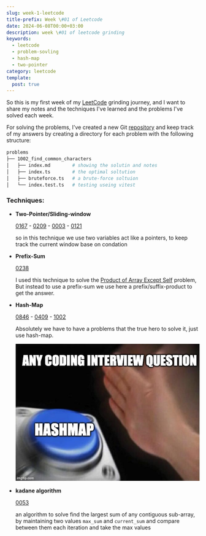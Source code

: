 ```yaml
---
slug: week-1-leetcode
title-prefix: Week \#01 of Leetcode
date: 2024-06-08T00:00+03:00
description: week \#01 of leetcode grinding
keywords:
  - leetcode
  - problem-sovling
  - hash-map
  - two-pointer
category: leetcode
template:
  post: true
---
```


So this is my first week of my [LeetCode](/leetcode) grinding journey, and I want
to share my notes and the techniques I've learned and the problems I've solved
each week.

For solving the problems, I've created a new Git [repository](https://github.com/22mahmoud/leetcode)
and keep track of my answers by creating a directory for each problem with the
following structure:

```sh
problems
├── 1002_find_common_characters
│   ├── index.md        # showing the solutin and notes
│   ├── index.ts        # the optimal soltution
│   ├── bruteforce.ts   # a brute-force soltuion
│   └── index.test.ts   # testing useing vitest
```

### Techniques:

- **Two-Pointer/Sliding-window**

  [0167](/leetcode/problems/167-two-sum-ii-input-array-is-sorted) - [0209](/leetcode/problems/209-minimum-size-subarray-sum/) - [0003](/leetcode/problems/3-longest-substring-without-repeating-characters) - [0121](/leetcode/problems/121-best-time-to-buy-and-sell-stock)

  so in this technique we use two variables act like a pointers, to keep track
  the current window base on condation

- **Prefix-Sum**

  [0238](/leetcode/problems/232-product-of-array-except-self)

  I used this technique to solve the [Product of Array Except Self](/leetcode/problems/232_product_of_array_except_self)
  problem, But instead to use a prefix-sum we use here a prefix/suffix-product
  to get the answer.

- **Hash-Map**

  [0846](/leetcode/problems/846-hand-of-straights/) - [0409](/leetcode/problems/409-longest-palindrome/) - [1002](/leetcode/problems/1002-find-common-characters)

  Absolutely we have to have a problems that the true hero to solve it,
  just use hash-map.

  ![](hashmap-meme.jpg "a hand push a blue button called HASHMAP 'meme'")

- **kadane algorithm**

  [0053](/leetcode/problems/53-maximum-subarray/)

  an algorithm to solve find the largest sum of any contiguous sub-array, by
  maintaining two values `max_sum` and `current_sum` and compare between them
  each iteration and take the max values
